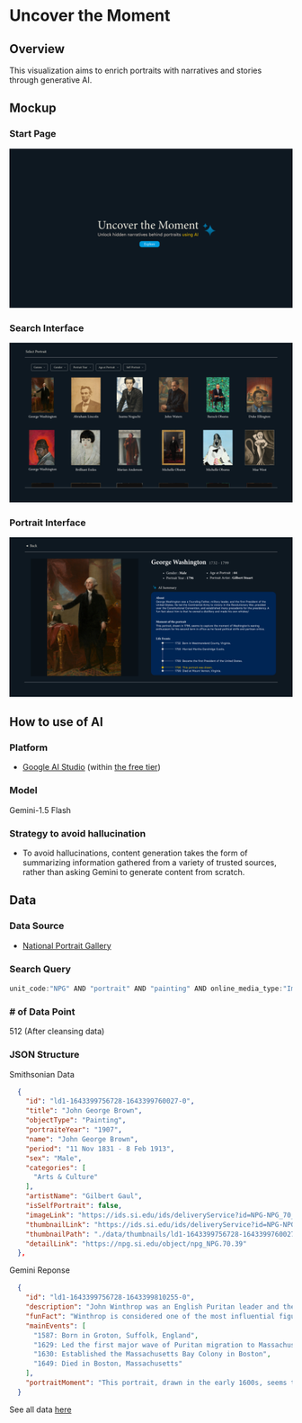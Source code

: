 # Uncover the Moment
## Overview
This visualization aims to enrich portraits with narratives and stories through generative AI.


## Mockup
### Start Page
![Default State](https://github.com/takumanken/major-studio-1-code/blob/main/qualitative_data/mockup/image/start_page.png)

### Search Interface
![Zoom-In](https://github.com/takumanken/major-studio-1-code/blob/main/qualitative_data/mockup/image/search_interface.png)

### Portrait Interface
![Zoom-In](https://github.com/takumanken/major-studio-1-code/blob/main/qualitative_data/mockup/image/portrait_page.png)

## How to use of AI
### Platform
- [Google AI Studio](https://ai.google.dev/aistudio) (within [the free tier](https://ai.google.dev/pricing))

### Model
Gemini-1.5 Flash

### Strategy to avoid hallucination
- To avoid hallucinations, content generation takes the form of summarizing information gathered from a variety of trusted sources, rather than asking Gemini to generate content from scratch.

## Data
### Data Source
- [National Portrait Gallery](https://www.si.edu/museums/portrait-gallery)

### Search Query
```javascript
unit_code:"NPG" AND "portrait" AND "painting" AND online_media_type:"Images"
```

### # of Data Point
512 (After cleansing data)

### JSON Structure

Smithsonian Data
```JSON
  {
    "id": "ld1-1643399756728-1643399760027-0",
    "title": "John George Brown",
    "objectType": "Painting",
    "portraiteYear": "1907",
    "name": "John George Brown",
    "period": "11 Nov 1831 - 8 Feb 1913",
    "sex": "Male",
    "categories": [
      "Arts & Culture"
    ],
    "artistName": "Gilbert Gaul",
    "isSelfPortrait": false,
    "imageLink": "https://ids.si.edu/ids/deliveryService?id=NPG-NPG_70_39",
    "thumbnailLink": "https://ids.si.edu/ids/deliveryService?id=NPG-NPG_70_39&max=200",
    "thumbnailPath": "./data/thumbnails/ld1-1643399756728-1643399760027-0.jpg",
    "detailLink": "https://npg.si.edu/object/npg_NPG.70.39"
  },
```
Gemini Reponse
```JSON
  {
    "id": "ld1-1643399756728-1643399810255-0",
    "description": "John Winthrop was an English Puritan leader and the first governor of the Massachusetts Bay Colony.",
    "funFact": "Winthrop is considered one of the most influential figures in early American history.",
    "mainEvents": [
      "1587: Born in Groton, Suffolk, England",
      "1629: Led the first major wave of Puritan migration to Massachusetts",
      "1630: Established the Massachusetts Bay Colony in Boston",
      "1649: Died in Boston, Massachusetts"
    ],
    "portraitMoment": "This portrait, drawn in the early 1600s, seems to capture the moment of Winthrop's early years as governor, a time of significant development and growth for the colony."
  }
```
See all data [here](https://github.com/takumanken/major-studio-1-code/blob/main/qualitative_data/code/extract_data/data/transformed_data.json)